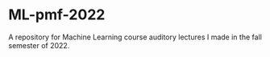 # ML-pmf-2022
A repository for Machine Learning course auditory lectures I made in the fall semester of 2022.
